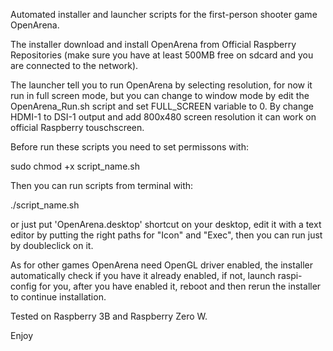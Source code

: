 Automated installer and launcher scripts for the first-person shooter game OpenArena.


The installer download and install OpenArena from Official Raspberry Repositories (make sure you have at least 500MB free on sdcard and you are connected to the network).

The launcher tell you to run OpenArena by selecting resolution, for now it run in full screen mode, but you can change to window mode by edit the OpenArena_Run.sh script and set FULL_SCREEN variable to 0. By change HDMI-1 to DSI-1 output and add 800x480 screen  resolution it can work on official Raspberry touschscreen.

Before run these scripts you need to set permissons with:

sudo chmod +x script_name.sh

Then you can run scripts from terminal with:

./script_name.sh

or just put 'OpenArena.desktop' shortcut on your desktop, edit it with a text editor by putting the right paths for "Icon" and "Exec", then you can run just by doubleclick on it.

As for other games OpenArena need OpenGL driver enabled, the installer automatically check if you have it already enabled, if not, launch raspi-config for you, after you have enabled it, reboot and then rerun the installer to continue installation.

Tested on Raspberry 3B and Raspberry Zero W.

Enjoy
